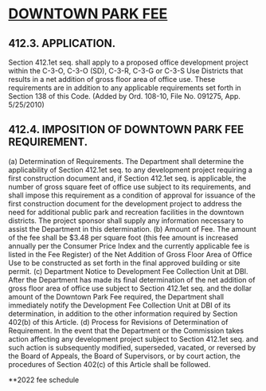 # [DOWNTOWN PARK FEE](http://library.amlegal.com/nxt/gateway.dll/California/planning/article4developmentimpactfeesandprojectr?f=templates$fn=default.htm$3.0$vid=amlegal:sanfrancisco_ca$anc=JD_412)


## 412.3.  APPLICATION.
   Section 412.1et seq. shall apply to a proposed office development project within the C-3-O, C-3-O (SD), C-3-R, C-3-G or C-3-S Use Districts that results in a net addition of gross floor area of office use. These requirements are in addition to any applicable requirements set forth in Section 138 of this Code. (Added by Ord. 108-10, File No. 091275, App. 5/25/2010)

## 412.4.  IMPOSITION OF DOWNTOWN PARK FEE REQUIREMENT.
   (a)   Determination of Requirements. The Department shall determine the applicability of Section 412.1et seq. to any development project requiring a first construction document and, if Section 412.1et seq. is applicable, the number of gross square feet of office use subject to its requirements, and shall impose this requirement as a condition of approval for issuance of the first construction document for the development project to address the need for additional public park and recreation facilities in the downtown districts. The project sponsor shall supply any information necessary to assist the Department in this determination.
   (b)   Amount of Fee. The amount of the fee shall be $3.48 per square foot (this fee amount is increased annually per the Consumer Price Index and the currently applicable fee is listed in the Fee Register) of the Net Addition of Gross Floor Area of Office Use to be constructed as set forth in the final approved building or site permit.
   (c)   Department Notice to Development Fee Collection Unit at DBI. After the Department has made its final determination of the net addition of gross floor area of office use subject to Section 412.1et seq. and the dollar amount of the Downtown Park Fee required, the Department shall immediately notify the Development Fee Collection Unit at DBI of its determination, in addition to the other information required by Section 402(b) of this Article.
   (d)   Process for Revisions of Determination of Requirement. In the event that the Department or the Commission takes action affecting any development project subject to Section 412.1et seq. and such action is subsequently modified, superseded, vacated, or reversed by the Board of Appeals, the Board of Supervisors, or by court action, the procedures of Section 402(c) of this Article shall be followed.

   **2022 fee schedule
